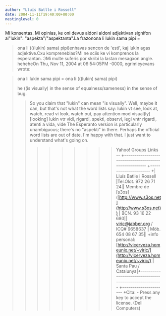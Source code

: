 ```yaml
---
author: "Lluís Batlle i Rossell"
date: 2004-11-11T19:40:00+00:00
nestinglevel: 0
---
```

Mi konsentas. Mi opinias, ke oni devus aldoni aldoni adjektivan signifon al"lukin": "aspekta"/"aspektanta".La frazonona li lukin sama pipi =
> ona li (((lukin) sama) pipi)enhavas sencon de 'esti', kaj lukin agas adjektive.Cxu kompreneblas?Mi ne sciis ke vi komprenos la esperantan. :)Mi multe suferis por skribi la lastan mesagxon angle. heheheOn Thu, Nov 11, 2004 at 06:54:05PM -0000, egrimleyevans wrote:

>>> 
> ona li lukin sama pipi =
> ona li (((lukin) sama) pipi)
> 
>> 
> he ((is visually) in the sense of equalness/sameness) in the sense
> of bug.
>> So you claim that "lukin" can mean "is visually". Well, maybe it can,
> but that's not what the word lists say:
>> lukin vt see, look at, watch, read
> vi look, watch out, pay attention
> mod visual(ly)
> \[looking\]
>> lukin vtr vidi, rigardi, spekti, observi, legi
> vntr rigardi, atenti
> a vida, vide
>> The Esperanto version is particularly unambiguous; there's no
> "aspekti" in there.
>> Perhaps the official word lists are out of date. I'm happy with that.
> I just want to understand what's going on.
>>>>>>>>> Yahoo! Groups Links
>>>>>>>--
+-------------------------------------------------------
+----------------------
+| Lluís Batlle i Rossell |Tel.Olot. 972 26 71 24|| Membre de \[s3os\] ([http://www.s3os.net](http://www.s3os.net)) | BCN. 93 16 22 680|| [viric@jabber.org](mailto://viric@jabber.org) / ICQ# 9658637 | Mòb. 654 08 67 35|| +info personal: [http://vicerveza.homeunix.net/~viric/](http://vicerveza.homeunix.net/~viric/) | Santa Pau / Catalunya|+-------------------------------------------------------
+----------------------
+Cita: - Press any key to accept the license. (Dell Computers)